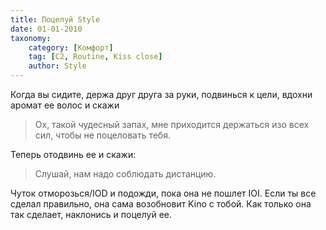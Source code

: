 ```yaml
---
title: Поцелуй Style
date: 01-01-2010
taxonomy:
    category: [Комфорт]
	tag: [C2, Routine, Kiss close]
	author: Style
---
```


Когда вы сидите, держа друг друга за руки, подвинься к цели, вдохни аромат ее волос и скажи

> Ох, такой чудесный запах, мне приходится держаться изо всех сил, чтобы не поцеловать тебя.

Теперь отодвинь ее и скажи:

> Слушай, нам надо соблюдать дистанцию.

Чуток отморозься/IOD и подожди, пока она не пошлет IOI. Если ты все сделал правильно, она сама возобновит
Kino с тобой. Как только она так сделает, наклонись и поцелуй ее.